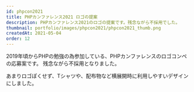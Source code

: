 ```yaml
---
id: phpcon2021
title: PHPカンファレンス2021 ロゴの提案
description: PHPカンファレンス2021のロゴの提案です。残念ながら不採用でした。
thumbnail: portfolio/images/phpcon2021/phpcon2021_thumb.png
createdAt: 2021-05-04
order: 12
---
```


2019年頃からPHPの勉強の為参加している、PHPカンファレンスのロゴコンペの応募案です。 
残念ながら不採用となりました。 

あまりロゴぽくせず、Tシャツや、配布物など横展開時に利用しやすいデザインにしました。


<dynamic-image path="portfolio/images/phpcon2021/phpcon2021_01.jpg" alt="PHPカンファレンス2021 ロゴの提案イメージ"></dynamic-image>

<dynamic-image path="portfolio/images/phpcon2021/phpcon2021_02.jpg" alt="PHPカンファレンス2021 ロゴの提案イメージ"></dynamic-image>

<dynamic-image path="portfolio/images/phpcon2021/phpcon2021_03.png" alt="PHPカンファレンス2021 ロゴの提案イメージ"></dynamic-image>

<dynamic-image path="portfolio/images/phpcon2021/phpcon2021_04.png" alt="PHPカンファレンス2021 ロゴの提案イメージ"></dynamic-image>





